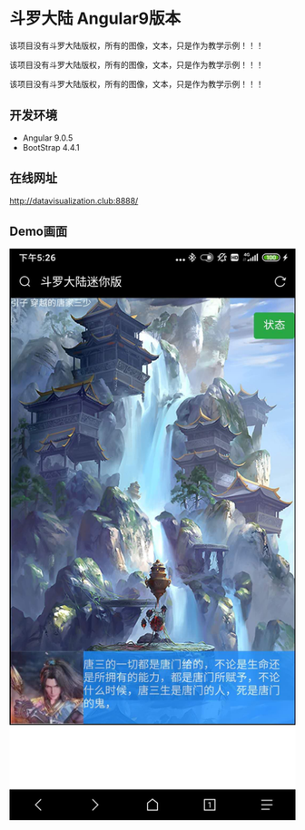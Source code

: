 # 斗罗大陆 Angular9版本

该项目没有斗罗大陆版权，所有的图像，文本，只是作为教学示例！！！

该项目没有斗罗大陆版权，所有的图像，文本，只是作为教学示例！！！

该项目没有斗罗大陆版权，所有的图像，文本，只是作为教学示例！！！

## 开发环境

- Angular 9.0.5
- BootStrap 4.4.1

## 在线网址

http://datavisualization.club:8888/

## Demo画面

![场景](Demo/场景20200309.jpg)

